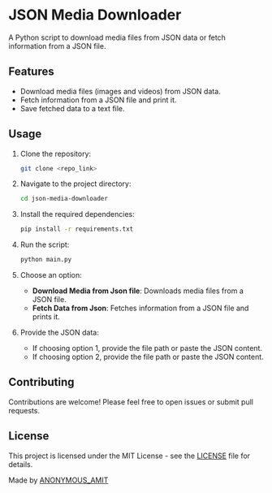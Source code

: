 # JSON Media Downloader

A Python script to download media files from JSON data or fetch information from a JSON file.

## Features

- Download media files (images and videos) from JSON data.
- Fetch information from a JSON file and print it.
- Save fetched data to a text file.

## Usage

1. Clone the repository:
    ```bash
    git clone <repo_link>
    ```

2. Navigate to the project directory:
    ```bash
    cd json-media-downloader
    ```

3. Install the required dependencies:
    ```bash
    pip install -r requirements.txt
    ```

4. Run the script:
    ```bash
    python main.py
    ```

5. Choose an option:
    - **Download Media from Json file**: Downloads media files from a JSON file.
    - **Fetch Data from Json**: Fetches information from a JSON file and prints it.

6. Provide the JSON data:
    - If choosing option 1, provide the file path or paste the JSON content.
    - If choosing option 2, provide the file path or paste the JSON content.

## Contributing

Contributions are welcome! Please feel free to open issues or submit pull requests.

## License

This project is licensed under the MIT License - see the [LICENSE](LICENSE) file for details.

Made by [ANONYMOUS_AMIT](https://t.me/ANONYMOUS_AMIT)

